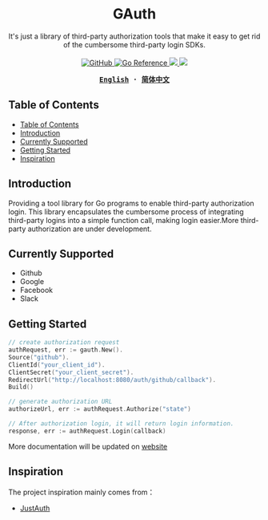 <h1 align="center">GAuth</h1>

<p align="center">
It's just a library of third-party authorization tools that make it easy to get rid of the cumbersome third-party login SDKs.
<br/>
<br/>
<a href="https://github.com/LeoInnovateLab/gauth/blob/master/LICENSE">
  <img alt="GitHub" src="https://img.shields.io/github/license/LeoInnovateLab/gauth"/>
</a>  
<a href="https://pkg.go.dev/github.com/LeoInnovateLab/gauth">
    <img src="https://pkg.go.dev/badge/github.com/LeoInnovateLab/gauth.svg" alt="Go Reference">
</a>
<a href="https://goreportcard.com/report/github.com/LeoInnovateLab/gauth">
    <img src="https://goreportcard.com/badge/github.com/LeoInnovateLab/gauth" />
</a>
<a href="https://github.com/LeoInnovateLab/gauth/actions">
    <img src="https://github.com/LeoInnovateLab/gauth/actions/workflows/test.yml/badge.svg" />
</a>
</p>

<div align="center">
<strong>
<samp>

[English](README.md) · [简体中文](README.zh-Hans.md)

</samp>
</strong>
</div>

## Table of Contents

- [Table of Contents](#table-of-contents)
- [Introduction](#Introduction)
- [Currently Supported](#Currently-Supported)
- [Getting Started](#Getting-Started)
- [Inspiration](#Inspiration)

## Introduction

Providing a tool library for Go programs to enable third-party authorization login. 
This library encapsulates the cumbersome process of integrating third-party logins into a simple function call, 
making login easier.More third-party authorization are under development.

## Currently Supported

* Github
* Google
* Facebook
* Slack

## Getting Started

```go
// create authorization request
authRequest, err := gauth.New().
Source("github").
ClientId("your_client_id").
ClientSecret("your_client_secret").
RedirectUrl("http://localhost:8080/auth/github/callback").
Build()

// generate authorization URL		
authorizeUrl, err := authRequest.Authorize("state")

// After authorization login, it will return login information.
response, err := authRequest.Login(callback)
```

More documentation will be updated on [website](https://gauth.dev)

## Inspiration

The project inspiration mainly comes from：
- [JustAuth](https://github.com/justauth/JustAuth)